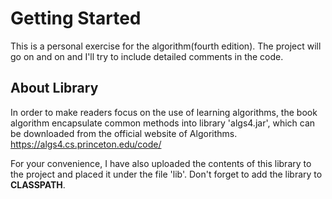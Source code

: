 # Getting Started

This is a personal exercise for the algorithm(fourth edition).
The project will go on and on and I'll try to include detailed comments in the code.

## About Library

In order to make readers focus on the use of learning algorithms, the book algorithm encapsulate common methods into library 'algs4.jar', which can be downloaded from the official website of Algorithms.
<https://algs4.cs.princeton.edu/code/>

For your convenience, I have also uploaded the contents of this library to the project and placed it under the file 'lib'.
Don't forget to add the library to **CLASSPATH**.